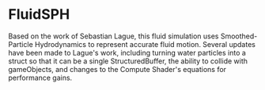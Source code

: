 # FluidSPH
Based on the work of Sebastian Lague, this fluid simulation uses Smoothed-Particle Hydrodynamics to represent accurate fluid motion.
Several updates have been made to Lague's work, including turning water particles into a struct so that it can be a single StructuredBuffer, the ability to collide with gameObjects, and changes to the Compute Shader's equations for performance gains.
